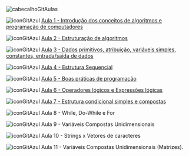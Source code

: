 ![cabecalhoGitAulas](https://github.com/brunamota/AP1/assets/66503956/8152064c-3f07-46cc-be30-c175f60954d6)


![iconGitAzul](https://github.com/brunamota/AP1/assets/66503956/99201d27-f0a8-4754-947d-062f3a5479af) [Aula 1 - Introdução dos conceitos de algoritmos e programação de computadores](https://github.com/brunamota/AP1/files/14972752/Aula.1.-.Introducao.pdf)

![iconGitAzul](https://github.com/brunamota/AP1/assets/66503956/99201d27-f0a8-4754-947d-062f3a5479af) [Aula 2 - Estruturação de algoritmos](https://github.com/brunamota/AP1/files/15055577/Aula.2.-.Estruturacao.de.algoritmos.pdf)

![iconGitAzul](https://github.com/brunamota/AP1/assets/66503956/99201d27-f0a8-4754-947d-062f3a5479af) [Aula 3 - Dados primitivos, atribuição, variáveis simples, constantes, entrada/saída de dados](https://github.com/brunamota/AP1/blob/main/Aulas/Aula03.md)

![iconGitAzul](https://github.com/brunamota/AP1/assets/66503956/99201d27-f0a8-4754-947d-062f3a5479af) [Aula 4 - Estrutura Sequencial](https://github.com/brunamota/AP1/blob/main/Aulas/Aula04.md)

![iconGitAzul](https://github.com/brunamota/AP1/assets/66503956/99201d27-f0a8-4754-947d-062f3a5479af) [Aula 5 - Boas práticas de programação](https://github.com/brunamota/AP1/blob/main/Aulas/Aula05.md)


![iconGitAzul](https://github.com/brunamota/AP1/assets/66503956/99201d27-f0a8-4754-947d-062f3a5479af) [Aula 6 - Operadores lógicos e Expressões lógicas](https://github.com/brunamota/AP1/blob/main/Aulas/Aula06.md)


![iconGitAzul](https://github.com/brunamota/AP1/assets/66503956/99201d27-f0a8-4754-947d-062f3a5479af) [Aula 7 - Estrutura condicional simples e compostas](https://github.com/brunamota/AP1/blob/main/Aulas/Aula07.md)

![iconGitAzul](https://github.com/brunamota/AP1/assets/66503956/99201d27-f0a8-4754-947d-062f3a5479af) Aula 8 - While, Do-While e For

![iconGitAzul](https://github.com/brunamota/AP1/assets/66503956/99201d27-f0a8-4754-947d-062f3a5479af) Aula 9 - Variáveis Compostas Unidimensionais 

![iconGitAzul](https://github.com/brunamota/AP1/assets/66503956/99201d27-f0a8-4754-947d-062f3a5479af) Aula 10 - Strings x Vetores de caracteres

![iconGitAzul](https://github.com/brunamota/AP1/assets/66503956/99201d27-f0a8-4754-947d-062f3a5479af) Aula 11 - Variáveis Compostas Unidimensionais (Matrizes).

